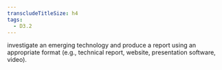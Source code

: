 ```yaml
---
transcludeTitleSize: h4
tags:
  - D3.2
---
```

investigate an emerging technology and produce a report using an appropriate format (e.g., technical report, website, presentation software, video).
